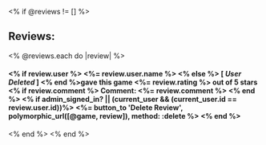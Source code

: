 

<% if @reviews != [] %>
<h2>Reviews:</h2>
  <% @reviews.each do |review| %>
    <h4>
      <% if review.user %>
        <%= review.user.name %>
      <% else %>
        [ <i>User Deleted</i> ]
      <% end %>gave this game <%= review.rating %> out of 5 stars
      <br />
      <% if review.comment %>
        Comment: <%= review.comment %>
      <% end %>
      <% if admin_signed_in? || (current_user && (current_user.id == review.user.id))%>
        <%= button_to 'Delete Review', polymorphic_url([@game, review]), method: :delete %>
      <% end %>
    </h4>
  <% end %>
<% end %>

